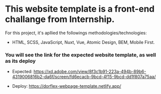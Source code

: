 # This website template is a front-end challange from Internship.

For this project, it's apllied the followings methodologies/technologies:

  - HTML, SCSS, JavaScript, Nuxt, Vue, Atomic Design, BEM, Mobile First.

### You will see the link for the expected website template, as well as its deploy

  - Expected: https://xd.adobe.com/view/8f3c1b91-223a-494b-89b6-4319006816b2-da6f/screen/fd6ecacb-9bcd-4f15-9bcd-dd1f807a75aa/
  
  - Deploy: https://dorflex-webpage-template.netlify.app/

